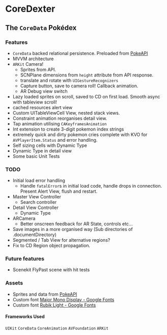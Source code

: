 #  CoreDexter
## The `CoreData` Pokédex

### Features
* `CoreData` backed relational persistence. Preloaded from [PokeAPI](https://pokeapi.co)
* MVVM architecture
* `ARKit` Camera!
    * Sprites from API.
    * SCNPlane dimensions from `height` attribute from API response.
    * translate and rotate with `UIGestureRecognizers`
    * Capture button, save to camera roll! Callback animation.
    * AR Debug view switch
* Lazy loaded sprites on scroll, saved to CD on first load. Smooth async with tableview scroll!
* cached resources alert view
* Custom UITableViewCell View, nested stack views.
* Constraint animation reorganises detail view.
* Tap animation utilising `CAKeyframesAnimation`
* Int extension to create 3-digit pokemon index strings
* extremely quick and dirty pokemon cries complete with KVO for `AVPlayerItem.Status` and error handling.
* Self sizing cells with Dynamic Type
* Dynamic Type in detail view
* Some basic Unit Tests

### TODO
* Initial load error handling
    * Handle `fatalError`s in initial load code, handle drops in connection. Present Alert View, flush and restart.
* Master View Controller
    * Search controller
* Detail View Controller
    * Dynamic Type
* ARCamera
    * Better onscreen feedback for AR State, controls etc...
* Save images in a more organised way (Sub directories of .documentDirectory)
* Segmented / Tab View for alternative regions?
* Fix to CD Region object propagation.

### Future features
* Scenekit FlyPast scene with hit tests

### Assets
* Sprites and data from [PokeAPI](https://pokeapi.co)
* Custom font [Major Mono Display - Google Fonts](https://fonts.google.com/specimen/Major+Mono+Display)
* Custom font [Rubik Light - Google Fonts](https://fonts.google.com/specimen/Rubik)

#### Frameworks Used
`UIKit` `CoreData` `CoreAnimation` `AVFoundation` `ARKit`
